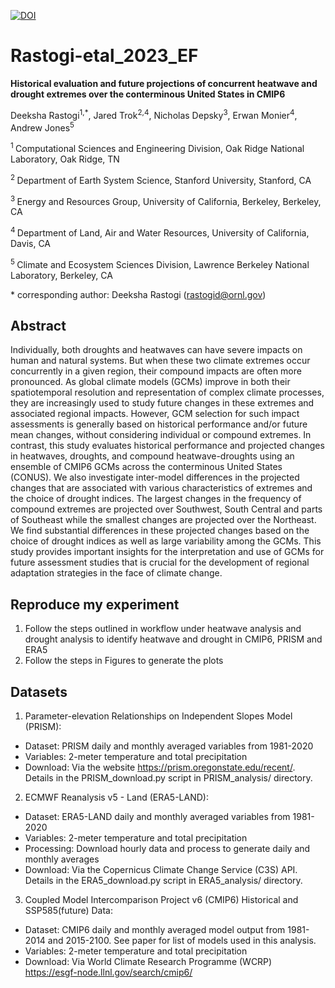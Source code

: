 [![DOI](https://zenodo.org/badge/)](https://doi.org/zenodo)

# Rastogi-etal\_2023\_EF

**Historical evaluation and future projections of concurrent heatwave and drought extremes over the conterminous United States in CMIP6**

Deeksha Rastogi<sup>1,*</sup>, Jared Trok<sup>2,4</sup>, Nicholas Depsky<sup>3</sup>, Erwan Monier<sup>4</sup>, Andrew Jones<sup>5</sup>

<sup>1 </sup>  Computational Sciences and Engineering Division, Oak Ridge National Laboratory, Oak Ridge, TN

<sup>2 </sup> Department of Earth System Science, Stanford University, Stanford, CA

<sup>3 </sup> Energy and Resources Group, University of California, Berkeley, Berkeley, CA

<sup>4 </sup> Department of Land, Air and Water Resources, University of California, Davis, CA

<sup>5 </sup> Climate and Ecosystem Sciences Division, Lawrence Berkeley National Laboratory, Berkeley, CA



\* corresponding author: Deeksha Rastogi (rastogid@ornl.gov)

## Abstract
Individually, both droughts and heatwaves can have severe impacts on human and natural systems. But when these two climate extremes occur concurrently in a given region, their compound impacts are often more pronounced. As global climate models (GCMs) improve in both their spatiotemporal resolution and representation of complex climate processes, they are increasingly used to study future changes in these extremes and associated regional impacts. However, GCM selection for such impact assessments is generally based on historical performance and/or future mean changes, without considering individual or compound extremes. In contrast, this study evaluates historical performance and projected changes in heatwaves, droughts, and compound heatwave-droughts using an ensemble of CMIP6 GCMs across the conterminous United States (CONUS). We also investigate inter-model differences in the projected changes that are associated with various characteristics of extremes and the choice of drought indices. The largest changes in the frequency of compound extremes are projected over Southwest, South Central and parts of Southeast while the smallest changes are projected over the Northeast. We find substantial differences in these projected changes based on the choice of drought indices as well as large variability among the GCMs. This study provides important insights for the interpretation and use  of GCMs for future assessment studies that is crucial for the development of regional adaptation strategies in the face of climate change.


## Reproduce my experiment

1. Follow the steps outlined in workflow under heatwave analysis and drought analysis to identify heatwave and drought in CMIP6, PRISM and ERA5
2. Follow the steps in Figures to generate the plots

## Datasets

1. Parameter-elevation Relationships on Independent Slopes Model (PRISM):
* Dataset: PRISM daily and monthly averaged variables from 1981-2020
* Variables: 2-meter temperature and total precipitation
* Download: Via the website https://prism.oregonstate.edu/recent/. Details in the PRISM_download.py script in PRISM_analysis/ directory.

2. ECMWF Reanalysis v5 - Land (ERA5-LAND):
* Dataset: ERA5-LAND daily and monthly averaged variables from 1981-2020
* Variables: 2-meter temperature and total precipitation
* Processing: Download hourly data and process to generate daily and monthly averages
* Download: Via the Copernicus Climate Change Service (C3S) API. Details in the ERA5_download.py script in ERA5_analysis/ directory.

3. Coupled Model Intercomparison Project v6 (CMIP6) Historical and SSP585(future) Data:
* Dataset: CMIP6 daily and monthly averaged model output from 1981-2014 and 2015-2100. See paper for list of models used in this analysis.
* Variables: 2-meter temperature and total precipitation
* Download: Via World Climate Research Programme (WCRP) https://esgf-node.llnl.gov/search/cmip6/




